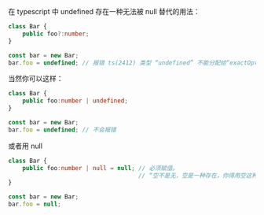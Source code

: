 在 typescript 中 undefined 存在一种无法被 null 替代的用法：
```ts
class Bar {
    public foo?:number;
}

const bar = new Bar;
bar.foo = undefined; // 报错 ts(2412) 类型 “undefined” 不能分配给“exactOptionalPropertyTypes: true”的类型 “number”。请考虑将 “undefined” 添加到目标类型。
```
当然你可以这样：
```ts
class Bar {
    public foo:number | undefined;
}

const bar = new Bar;
bar.foo = undefined; // 不会报错
```
或者用 null
```ts
class Bar {
    public foo:number | null = null; // 必须赋值。
                                     // “空不是无，空是一种存在，你得用空这种存在填满自己。”《三体》第16章 三体问题
}

const bar = new Bar;
bar.foo = null;
```